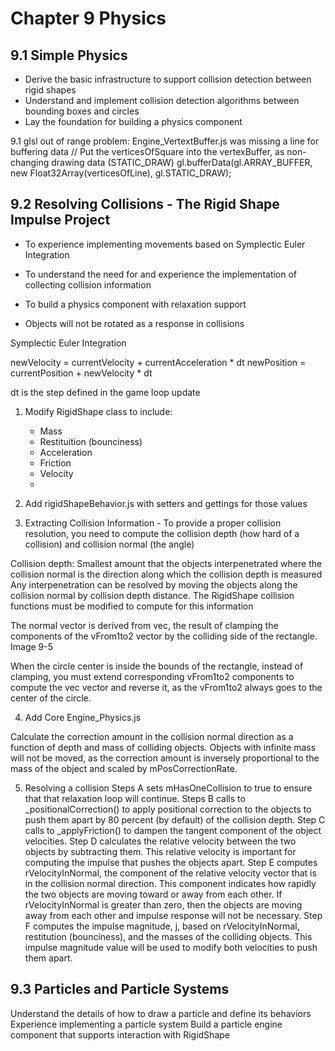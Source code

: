 # Chapter 9 Physics

## 9.1 Simple Physics

* Derive the basic infrastructure to support collision detection between rigid shapes
* Understand and implement collision detection algorithms between bounding boxes and circles
* Lay the foundation for building a physics component



9.1 glsl out of range problem: Engine_VertextBuffer.js was missing a line for buffering data
 // Put the verticesOfSquare into the vertexBuffer, as non-changing drawing data (STATIC_DRAW)
        gl.bufferData(gl.ARRAY_BUFFER, new Float32Array(verticesOfLine), gl.STATIC_DRAW);


## 9.2 Resolving Collisions - The Rigid Shape Impulse Project

* To experience implementing movements based on Symplectic Euler Integration
* To understand the need for and experience the implementation of collecting collision information
* To build a physics component with relaxation support


* Objects will not be rotated as a response in collisions

Symplectic Euler Integration

newVelocity = currentVelocity + currentAcceleration * dt
newPosition = currentPosition + newVelocity * dt

dt is the step defined in the game loop update

1) Modify RigidShape class to include:
	* Mass
	* Restituition (bounciness)
	* Acceleration
	* Friction
	* Velocity
	*

2) Add rigidShapeBehavior.js with setters and gettings for those values

3) Extracting Collision Information - To provide a proper collision resolution, you need to compute the collision depth (how hard of a collision) and collision normal (the angle)

Collision depth: Smallest amount that the objects interpenetrated where the collision normal is the direction along which the collision depth is measured
Any interpenetration can be resolved by moving the objects along the collision normal by collision depth distance. The RigidShape collision functions must be modified to compute for this information

The normal vector is derived from vec, the result of clamping the components of the vFrom1to2 vector by the colliding side of the rectangle. Image 9-5

When the circle center is inside the bounds of the rectangle, instead of clamping, you must extend corresponding vFrom1to2 components to compute the vec vector and reverse it, as the vFrom1to2 always goes to the center of the circle.


4) Add Core Engine_Physics.js

Calculate the correction amount in the collision normal direction as a function of depth and mass of colliding objects.
Objects with infinite mass will not be moved, as the correction amount is inversely proportional to the mass of the object and scaled by mPosCorrectionRate.

5) Resolving a collision
Steps A sets mHasOneCollision to true to ensure that that relaxation loop will continue.
Steps B calls to _positionalCorrection() to apply positional correction to the objects to push them apart by 80 percent (by default) of the collision depth.
Step C calls to _applyFriction() to dampen the tangent component of the object velocities.
Step D calculates the relative velocity between the two objects by subtracting them. This relative velocity is important for computing the impulse that pushes the objects apart.
Step E computes rVelocityInNormal, the component of the relative velocity vector that is in the collision normal direction. This component indicates how rapidly the two objects are moving toward or away from each other. If rVelocityInNormal is greater than zero, then the objects are moving away from each other and impulse response will not be necessary.
Step F computes the impulse magnitude, j, based on rVelocityInNormal, restitution (bounciness), and the masses of the colliding objects. This impulse magnitude value will be used to modify both velocities to push them apart.



## 9.3 Particles and Particle Systems

Understand the details of how to draw a particle and define its behaviors
Experience implementing a particle system
Build a particle engine component that supports interaction with RigidShape